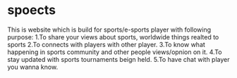 # spoects
This is website which is build for sports/e-sports player with following purpose:
1.To share your views about sports, worldwide things realted to sports
2.To connects with players with other player.
3.To know what happening in sports community and other people views/opnion on it.
4.To stay updated with sports tournaments beign held.
5.To have chat with player you wanna know.
